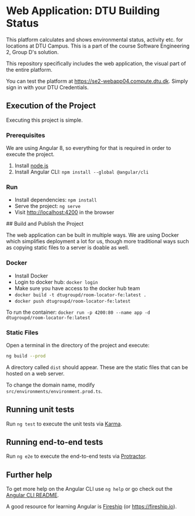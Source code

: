 # Web Application: DTU Building Status

This platform calculates and shows environmental status, activity etc. for locations at DTU Campus. This is a part of the course Software Engineering 2, Group D's solution.

This repository specifically includes the web application, the visual part of the entire platform.

You can test the platform at <https://se2-webapp04.compute.dtu.dk>. Simply sign in with your DTU Credentials.

## Execution of the Project

Executing this project is simple.

### Prerequisites

We are using Angular 8, so everything for that is required in order to execute the project.

1. Install [node.js](https://nodejs.org/en/download/current/)
2. Install Angular CLI: `npm install --global @angular/cli`

### Run

* Install dependencies: `npm install`
* Serve the project: `ng serve`
* Visit <http://localhost:4200> in the browser

## Build and Publish the Project

The web application can be built in multiple ways. We are using Docker which simplifies deployment a lot for us, though more traditional ways such as copying static files to a server is doable as well.

### Docker

* Install Docker
* Login to docker hub: `docker login`
* Make sure you have access to the docker hub team
* `docker build -t dtugroupd/room-locator-fe:latest .`
* `docker push dtugroupd/room-locator-fe:latest`

To run the container: `docker run -p 4200:80 --name app -d dtugroupd/room-locator-fe:latest`

### Static Files

Open a terminal in the directory of the project and execute:

```bash
ng build --prod
```

A directory called `dist` should appear. These are the static files that can be hosted on a web server.

To change the domain name, modify `src/environments/environment.prod.ts`.

## Running unit tests

Run `ng test` to execute the unit tests via [Karma](https://karma-runner.github.io).

## Running end-to-end tests


Run `ng e2e` to execute the end-to-end tests via [Protractor](http://www.protractortest.org/).

## Further help

To get more help on the Angular CLI use `ng help` or go check out the [Angular CLI README](https://github.com/angular/angular-cli/blob/master/README.md).

A good resource for learning Angular is [Fireship](https://www.youtube.com/channel/UCsBjURrPoezykLs9EqgamOA) (or <https://fireship.io>).
